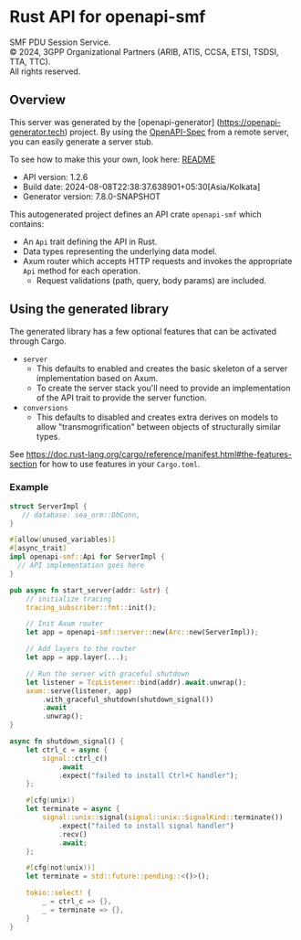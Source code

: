 # Rust API for openapi-smf

SMF PDU Session Service.  
© 2024, 3GPP Organizational Partners (ARIB, ATIS, CCSA, ETSI, TSDSI, TTA, TTC).  
All rights reserved.

## Overview

This server was generated by the [openapi-generator]
(https://openapi-generator.tech) project. By using the
[OpenAPI-Spec](https://github.com/OAI/OpenAPI-Specification) from a remote
server, you can easily generate a server stub.

To see how to make this your own, look here: [README]((https://openapi-generator.tech))

- API version: 1.2.6
- Build date: 2024-08-08T22:38:37.638901+05:30[Asia/Kolkata]
- Generator version: 7.8.0-SNAPSHOT

This autogenerated project defines an API crate `openapi-smf` which contains:

* An `Api` trait defining the API in Rust.
* Data types representing the underlying data model.
* Axum router which accepts HTTP requests and invokes the appropriate `Api` method for each operation.
    * Request validations (path, query, body params) are included.

## Using the generated library

The generated library has a few optional features that can be activated through Cargo.

* `server`
    * This defaults to enabled and creates the basic skeleton of a server implementation based on Axum.
    * To create the server stack you'll need to provide an implementation of the API trait to provide the server
      function.
* `conversions`
    * This defaults to disabled and creates extra derives on models to allow "transmogrification" between objects of
      structurally similar types.

See https://doc.rust-lang.org/cargo/reference/manifest.html#the-features-section for how to use features in
your `Cargo.toml`.

### Example

```rust
struct ServerImpl {
   // database: sea_orm::DbConn,
}

#[allow(unused_variables)]
#[async_trait]
impl openapi-smf::Api for ServerImpl {
  // API implementation goes here
}

pub async fn start_server(addr: &str) {
    // initialize tracing
    tracing_subscriber::fmt::init();

    // Init Axum router
    let app = openapi-smf::server::new(Arc::new(ServerImpl));

    // Add layers to the router
    let app = app.layer(...);

    // Run the server with graceful shutdown
    let listener = TcpListener::bind(addr).await.unwrap();
    axum::serve(listener, app)
        .with_graceful_shutdown(shutdown_signal())
        .await
        .unwrap();
}

async fn shutdown_signal() {
    let ctrl_c = async {
        signal::ctrl_c()
            .await
            .expect("failed to install Ctrl+C handler");
    };

    #[cfg(unix)]
    let terminate = async {
        signal::unix::signal(signal::unix::SignalKind::terminate())
            .expect("failed to install signal handler")
            .recv()
            .await;
    };

    #[cfg(not(unix))]
    let terminate = std::future::pending::<()>();

    tokio::select! {
        _ = ctrl_c => {},
        _ = terminate => {},
    }
}
```
